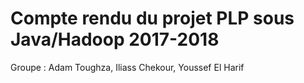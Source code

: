 # Compte rendu du projet PLP sous Java/Hadoop 2017-2018

Groupe : Adam Toughza, Iliass Chekour, Youssef El Harif
